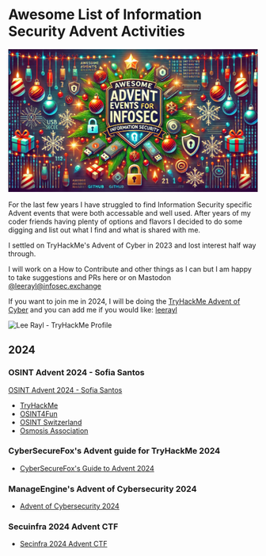 # Awesome List of Information Security Advent Activities

![awesome infosec banner of a wreath, christmas balls, and security icons](infosec_advent_2024.png)

For the last few years I have struggled to find Information Security specific Advent events that were both accessable and well used.  After years of my coder friends having plenty of options and flavors I decided to do some digging and list out what I find and what is shared with me.

I settled on TryHackMe's Advent of Cyber in 2023 and lost interest half way through.  

I will work on a How to Contribute and other things as I can but I am happy to take suggestions and PRs here or on Mastodon [@leerayl@infosec.exchange](https://infosec.exchange/@leerayl)

If you want to join me in 2024, I will be doing the [TryHackMe Advent of Cyber](https://tryhackme.com/r/christmas) and you can add me if you would like: [leerayl](https://tryhackme.com/r/p/leerayl)

![Lee Rayl - TryHackMe Profile](https://tryhackme-badges.s3.amazonaws.com/LeeRayl.png)

## 2024

### OSINT Advent 2024 - Sofia Santos

[OSINT Advent 2024 - Sofia Santos](https://gralhix.com/2024/11/30/the-best-2024-osint-and-cybersecurity-advent-calendars-to-boost-your-skills-in-december/)

- [TryHackMe](https://tryhackme.com/r/christmas)
- [OSINT4Fun](https://www.osint4fun.eu/advent2024/en/)
- [OSINT Switzerland](https://ctf.osintswitzerland.ch/)
- [Osmosis Association](https://osmosis.ctfd.io/)

### CyberSecureFox's Advent guide for TryHackMe 2024

- [CyberSecureFox's Guide to Advent 2024](https://cybersecurefox.com/en/advent-of-cyber-2024/)

### ManageEngine's Advent of Cybersecurity 2024

- [Advent of Cybersecurity 2024](https://www.manageengine.com/log-management/advent-of-cybersecurity.html)

### Secuinfra 2024 Advent CTF

- [Secinfra 2024 Advent CTF](https://www.secuinfra.com/en/news/cyber-defense-meets-christmas-spirit-the-secuinfra-ctf-advent-calendar/)
